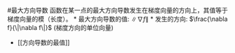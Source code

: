 #最大方向导数 
    函数在某一点的最大方向导数发生在梯度向量的方向上，其值等于梯度向量的模（长度）。
    *   最大方向导数的值: $\|\nabla f\|$
    *   发生的方向: $\frac{\nabla f}{\|\nabla f\|}$ (梯度方向的单位向量)
* [[方向导数的最值]]